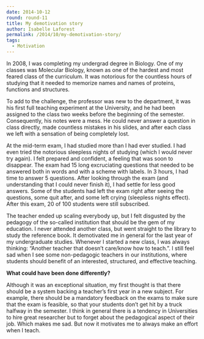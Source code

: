 ```yaml
---
date: 2014-10-12
round: round-11
title: My demotivation story
author: Isabelle Laforest
permalink: /2014/10/my-demotivation-story/
tags:
  - Motivation
---
```

In 2008, I was completing my undergrad degree in Biology. One of my classes was Molecular Biology, known as one of the hardest and most feared class of the curriculum. It was notorious for the countless hours of studying that it needed to memorize names and names of proteins, functions and structures.

To add to the challenge, the professor was new to the department, it was his first full teaching experiment at the University, and he had been assigned to the class two weeks before the beginning of the semester. Consequently, his notes were a mess. He could never answer a question in class directly, made countless mistakes in his slides, and after each class we left with a sensation of being completely lost.

At the mid-term exam, I had studied more than I had ever studied. I had even tried the notorious sleepless nights of studying (which I would never try again). I felt prepared and confident, a feeling that was soon to disappear. The exam had 15 long excruciating questions that needed to be answered both in words and with a scheme with labels. In 3 hours, I had time to answer 5 questions. After looking through the exam (and understanding that I could never finish it), I had settle for less good answers. Some of the students had left the exam right after seeing the questions, some quit after, and some left crying (sleepless nights effect). After this exam, 20 of 100 students were still subscribed.

The teacher ended up scaling everybody up, but I felt disgusted by the pedagogy of the so-called institution that should be the gem of my education. I never attended another class, but went straight to the library to study the reference book. It demotivated me in general for the last year of my undergraduate studies. Whenever I started a new class, I was always thinking: &#8220;Another teacher that doesn&#8217;t care/know how to teach.&#8221;. I still feel sad when I see some non-pedagogic teachers in our institutions, where students should benefit of an interested, structured, and effective teaching.

**What could have been done differently?**

Although it was an exceptional situation, my first thought is that there should be a system backing a teacher&#8217;s first year in a new subject. For example, there should be a mandatory feedback on the exams to make sure that the exam is feasible, so that your students don&#8217;t get hit by a truck halfway in the semester. I think in general there is a tendency in Universities to hire great researcher but to forget about the pedagogical aspect of their job. Which makes me sad. But now it motivates me to always make an effort when I teach.
